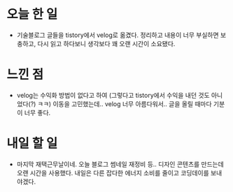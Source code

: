 # 오늘 한 일 
- 기술블로그 글들을 tistory에서 velog로 옮겼다. 정리하고 내용이 너무 부실하면 보충하고, 다시 읽고 하다보니 생각보다 꽤 오랜 시간이 소요됐다.

# 느낀 점
- velog는 수익화 방법이 없다고 하여 (그렇다고 tistory에서 수익을 내던 것도 아니었다(?) ㅋㅋ)
이동을 고민했는데.. velog 너무 아름다워서.. 글을 올릴 때마다 기분이 너무 좋다.

# 내일 할 일
- 마지막 재택근무날이네. 오늘 블로그 썸네일 재정비 등.. 디자인 콘텐츠를 만드는데 오랜 시간을 사용했다.
내일은 다른 잡다한 에너지 소비를 줄이고 코딩데이를 보내야겠다. 
